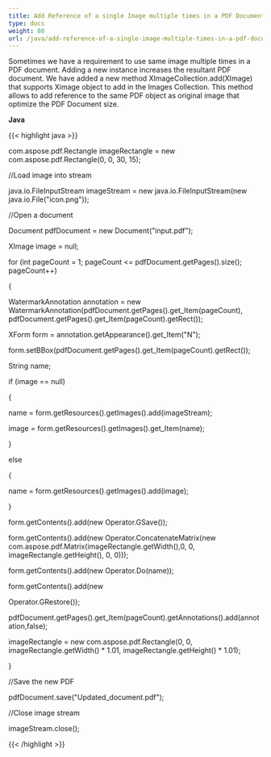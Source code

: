```yaml
---
title: Add Reference of a single Image multiple times in a PDF Document
type: docs
weight: 80
url: /java/add-reference-of-a-single-image-multiple-times-in-a-pdf-document/
---
```


Sometimes we have a requirement to use same image multiple times in a PDF document. Adding a new instance increases the resultant PDF document. We have added a new method XImageCollection.add(XImage) that supports Ximage object to add in the Images Collection. This method allows to add reference to the same PDF object as original image that optimize the PDF Document size.

**Java**

{{< highlight java >}}

 com.aspose.pdf.Rectangle imageRectangle = new com.aspose.pdf.Rectangle(0, 0, 30, 15);

//Load image into stream

java.io.FileInputStream imageStream = new java.io.FileInputStream(new java.io.File("icon.png"));

//Open a document

Document pdfDocument = new Document("input.pdf");

XImage image = null;

for (int pageCount = 1; pageCount <= pdfDocument.getPages().size(); pageCount++)

{

WatermarkAnnotation annotation = new WatermarkAnnotation(pdfDocument.getPages().get_Item(pageCount), pdfDocument.getPages().get_Item(pageCount).getRect());

XForm form = annotation.getAppearance().get_Item("N");

form.setBBox(pdfDocument.getPages().get_Item(pageCount).getRect());

String name;

if (image == null)

{

name = form.getResources().getImages().add(imageStream);

image = form.getResources().getImages().get_Item(name);

}

else

{

name = form.getResources().getImages().add(image);

}

form.getContents().add(new Operator.GSave());

form.getContents().add(new Operator.ConcatenateMatrix(new com.aspose.pdf.Matrix(imageRectangle.getWidth(),0, 0, imageRectangle.getHeight(), 0, 0)));

form.getContents().add(new Operator.Do(name));

form.getContents().add(new

Operator.GRestore());

pdfDocument.getPages().get_Item(pageCount).getAnnotations().add(annotation,false);

imageRectangle = new com.aspose.pdf.Rectangle(0, 0, imageRectangle.getWidth() * 1.01, imageRectangle.getHeight() * 1.01);

}

//Save the new PDF

pdfDocument.save("Updated_document.pdf");

//Close image stream

imageStream.close();

{{< /highlight >}}
